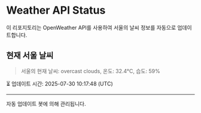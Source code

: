 
# Weather API Status

이 리포지토리는 OpenWeather API를 사용하여 서울의 날씨 정보를 자동으로 업데이트합니다.

## 현재 서울 날씨
> 서울의 현재 날씨: overcast clouds, 온도: 32.4°C, 습도: 59%

⏳ 업데이트 시간: 2025-07-30 10:17:48 (UTC)

---
자동 업데이트 봇에 의해 관리됩니다.
